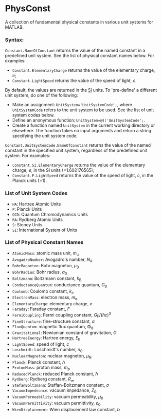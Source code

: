 # PhysConst
A collection of fundamental physical constants in various unit systems for MATLAB.

### Syntax:
`Constant.NameOfConstant` returns the value of the named constant in a predefined unit system. See the list of physical constant names below. For examples:
- `Constant.ElementaryCharge` returns the value of the elementary charge, *e*;
- `Constant.LightSpeed` returns the value of the speed of light, *c*.

By default, the values are returned in the [SI](https://en.wikipedia.org/wiki/International_System_of_Units) units. To 'pre-define' a different unit system, do one of the following:
- Make an assignment: `UnitSystem='UnitSystemCode';`, where `UnitSystemCode` refers to the unit system to be used. See the list of unit system codes below.
- Define an anonymous function: `UnitSystem=@()'UnitSystemCode';`.
- Create a function named `UnitSystem` in the current working directory or elsewhere. The function takes no input arguments and return a string specifying the unit system code.

`Constant.UnitSystemCode.NameOfConstant` returns the value of the named constant in the specified unit system, regardless of the predefined unit system. For examples:
- `Constant.SI.ElementaryCharge` returns the value of the elementary charge, *e*, in the SI units (=1.602176565);
- `Constant.P.LightSpeed` returns the value of the speed of light, *c*, in the Planck units (=1).

### List of Unit System Codes
- `HA`: Hartree Atomic Units
- `P`: Planck Units
- `QCD`: Quantum Chromodynamics Units
- `RA`: Rydberg Atomic Units
- `S`: Stoney Units
- `SI`: International System of Units

### List of Physical Constant Names
- `AtomicMass`: atomic mass unit, *m*<sub>u</sub>
- `AvogadroNumber`: Avogadro's number, *N*<sub>A</sub>
- `BohrMagneton`: Bohr magneton, *μ*<sub>B</sub>
- `BohrRadius`: Bohr radius, *a*<sub>0</sub>
- `Boltzmann`: Boltzmann constant, *k*<sub>B</sub>
- `ConductanceQuantum`: conductance quantum, *G*<sub>0</sub>
- `Coulomb`: Coulomb constant, *k*<sub>e</sub>
- `ElectronMass`: electron mass, *m*<sub>e</sub>
- `ElementaryCharge`: elementary charge, *e*
- `Faraday`: Faraday constant, *F*
- `FermiCoupling`: Fermi coupling constant, *G*<sub>F</sub>/(*ħc*)<sup>3</sup>
- `FineStructure`: fine-structure constant, *α*
- `FluxQuantum`: magnetic flux quantum, Φ<sub>0</sub>
- `Gravitational`: Newtonian constant of gravitation, *G*
- `HartreeEnergy`: Hartree energy, *E*<sub>h</sub>
- `LightSpeed`: speed of light, *c*
- `Loschmidt`: Loschmidt's number, *n*<sub>0</sub>
- `NuclearMagneton`: nuclear magneton, *μ*<sub>N</sub>
- `Planck`: Planck constant, *h*
- `ProtonMass`: proton mass, *m*<sub>p</sub>
- `ReducedPlanck`: reduced Planck constant, *ħ*
- `Rydberg`: Rydberg constant, *R*<sub>∞</sub>
- `StefanBoltzmann`: Steffan-Boltzmann constant, *σ*
- `VacuumImpedeance`: vacuum impedance, *Z*<sub>0</sub>
- `VacuumPermeability`: vacuum permeability, *μ*<sub>0</sub>
- `VacuumPermittivity`: vacuum permittivity, *ε*<sub>0</sub>
- `WienDisplacement`: Wien displacement law constant, *b*
